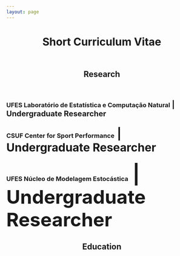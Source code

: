 ```yaml
---
layout: page
---
```



<header><h1>Short Curriculum Vitae</h1></header>

<header><h2>Research</h2></header>

<p><h3>UFES Laboratório de Estatística e Computação Natural<small style="font-size:20px;"> | Undergraduate Researcher </small></h3></p>

<p><h3>CSUF Center for Sport Performance<small style="font-size:30px;"> | Undergraduate Researcher </small></h3></p>

<p><h3>UFES Núcleo de Modelagem Estocástica<small style="font-size:50px;"> | Undergraduate Researcher </small></h3></p>


<header><h2>Education</h2></header>
